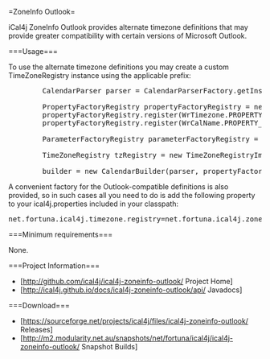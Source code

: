 =ZoneInfo Outlook=

iCal4j ZoneInfo Outlook provides alternate timezone definitions that may provide greater compatibility with certain versions of Microsoft Outlook.

===Usage===

To use the alternate timezone definitions you may create a custom TimeZoneRegistry instance using the applicable prefix:

<pre>
        CalendarParser parser = CalendarParserFactory.getInstance().createParser();
        
        PropertyFactoryRegistry propertyFactoryRegistry = new PropertyFactoryRegistry();
        propertyFactoryRegistry.register(WrTimezone.PROPERTY_NAME, WrTimezone.FACTORY);
        propertyFactoryRegistry.register(WrCalName.PROPERTY_NAME, WrCalName.FACTORY);
        
        ParameterFactoryRegistry parameterFactoryRegistry = new ParameterFactoryRegistry();
        
        TimeZoneRegistry tzRegistry = new TimeZoneRegistryImpl("zoneinfo-outlook/");
        
        builder = new CalendarBuilder(parser, propertyFactoryRegistry, parameterFactoryRegistry, tzRegistry);
</pre>

A convenient factory for the Outlook-compatible definitions is also provided, so in such cases all you need to do is add the following property to your ical4j.properties included in your classpath:

<pre>
net.fortuna.ical4j.timezone.registry=net.fortuna.ical4j.zoneinfo.outlook.OutlookTimeZoneRegistryFactory
</pre>

===Minimum requirements===

None.

===Project Information===

* [http://github.com/ical4j/ical4j-zoneinfo-outlook/ Project Home]
* [http://ical4j.github.io/docs/ical4j-zoneinfo-outlook/api/ Javadocs]

===Download===

* [https://sourceforge.net/projects/ical4j/files/ical4j-zoneinfo-outlook/ Releases]
* [http://m2.modularity.net.au/snapshots/net/fortuna/ical4j/ical4j-zoneinfo-outlook/ Snapshot Builds]
